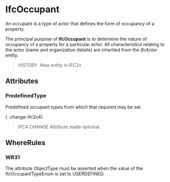 # IfcOccupant

An occupant is a type of actor that defines the form of occupancy of a property.

The principal purpose of **IfcOccupant** is to determine the nature of occupancy of a property for a particular actor. All characteristics relating to the actor (name and organization details) are inherited from the _IfcActor_ entity.

> HISTORY&nbsp; New entity in IFC2x

## Attributes

### PredefinedType
Predefined occupant types from which that required may be set.

{ .change-ifc2x4}
> IFC4 CHANGE Attribute made optional.

## WhereRules

### WR31
The attribute ObjectType must be asserted when the value of the IfcOccupantTypeEnum is set to USERDEFINED.
